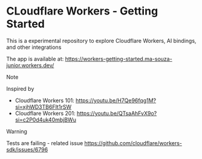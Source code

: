 # CLoudflare Workers - Getting Started

This is a experimental repository to explore Cloudflare Workers, AI bindings,
and other integrations

The app is available at:
https://workers-getting-started.ma-souza-junior.workers.dev/

> [!NOTE]
> Inspired by
>
> - Cloudflare Workers 101: https://youtu.be/H7Qe96fqg1M?si=xjhWD3TB6FIt1rSW
> - Cloudflare Workers 201: https://youtu.be/QTsaAhFvX9o?si=c2P0d4uk40mbjBWu

> [!WARNING]
> Tests are failing - related issue
> https://github.com/cloudflare/workers-sdk/issues/6796
